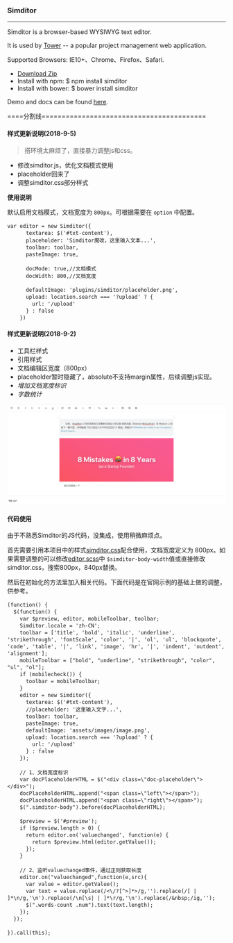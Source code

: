 ### Simditor

---

Simditor is a browser-based WYSIWYG text editor.

It is used by [Tower](http://tower.im) -- a popular project management web application.

Supported Browsers: IE10+、Chrome、Firefox、Safari.
* [Download Zip](https://github.com/mycolorway/simditor/releases)
* Install with npm: $ npm install simditor</li>
* Install with bower: $ bower install simditor</li>

Demo and docs can be found [here](http://simditor.tower.im/).

====分割线=========================================

#### 样式更新说明(2018-9-5)

> 搭环境太麻烦了，直接暴力调整js和css。

* 修改simditor.js，优化文档模式使用
* placeholder回来了
* 调整simditor.css部分样式

**使用说明**

默认启用文档模式，文档宽度为 `800px`。可根据需要在 `option` 中配置。

```
var editor = new Simditor({
      textarea: $('#txt-content'),
      placeholder: 'Simditor魔改，这里输入文本...',
      toolbar: toolbar,
      pasteImage: true,

      docMode: true,//文档模式
      docWidth: 800,//文档宽度

      defaultImage: 'plugins/simditor/placeholder.png',
      upload: location.search === '?upload' ? {
        url: '/upload'
      } : false
    })

```

#### 样式更新说明(2018-9-2)

* 工具栏样式
* 引用样式
* 文档编辑区宽度（800px）
* placeholder暂时隐藏了，absolute不支持margin属性，后续调整js实现。
* *增加文档宽度标识* 
* *字数统计*

![效果图](https://github.com/shungdawei/simditor/blob/master/captures/Snipaste_2018-09-02_17-57-04.png)

#### 代码使用

由于不熟悉Simditor的JS代码，没集成，使用稍微麻烦点。

首先需要引用本项目中的样式[simditor.css](https://github.com/shungdawei/simditor/blob/master/styles/simditor.css)配合使用，文档宽度定义为 800px。如果需要调整的可以修改[editor.scss](https://github.com/shungdawei/simditor/blob/master/styles/editor.scss)中 `$simditor-body-width`值或直接修改simditor.css，搜索800px，840px替换。

然后在初始化的方法里加入相关代码。下面代码是在官网示例的基础上做的调整，供参考。

```
(function() {
  $(function() {
    var $preview, editor, mobileToolbar, toolbar;
    Simditor.locale = 'zh-CN';
    toolbar = ['title', 'bold', 'italic', 'underline', 'strikethrough', 'fontScale', 'color', '|', 'ol', 'ul', 'blockquote', 'code', 'table', '|', 'link', 'image', 'hr', '|', 'indent', 'outdent', 'alignment'];
    mobileToolbar = ["bold", "underline", "strikethrough", "color", "ul", "ol"];
    if (mobilecheck()) {
      toolbar = mobileToolbar;
    }
    editor = new Simditor({
      textarea: $('#txt-content'),
      //placeholder: '这里输入文字...',
      toolbar: toolbar,
      pasteImage: true,
      defaultImage: 'assets/images/image.png',
      upload: location.search === '?upload' ? {
        url: '/upload'
      } : false
    });

    // 1、文档宽度标识
    var docPlaceholderHTML = $("<div class=\"doc-placeholder\"></div>");
    docPlaceholderHTML.append("<span class=\"left\"></span>");
    docPlaceholderHTML.append("<span class=\"right\"></span>");
    $(".simditor-body").before(docPlaceholderHTML);

    $preview = $('#preview');
    if ($preview.length > 0) {
      return editor.on('valuechanged', function(e) {
        return $preview.html(editor.getValue());
      });
    }

    // 2、监听valuechanged事件，通过正则获取长度
    editor.on("valuechanged",function(e,src){
      var value = editor.getValue();
      var text = value.replace(/<\/?[^>]*>/g,'').replace(/[ | ]*\n/g,'\n').replace(/\n[\s| | ]*\r/g,'\n').replace(/&nbsp;/ig,'');
      $(".words-count .num").text(text.length);
  	});
  });

}).call(this);

```